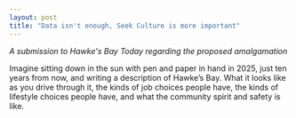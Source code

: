 ```yaml
---
layout: post
title: "Data isn't enough, Seek Culture is more important"
---
```


*A submission to Hawke's Bay Today regarding the proposed amalgamation*

Imagine sitting down in the sun with pen and paper in hand in 2025, just ten years from now, and writing a description of Hawke’s Bay. What it looks like as you drive through it, the kinds of job choices people have, the kinds of lifestyle choices people have, and what the community spirit and safety is like.

